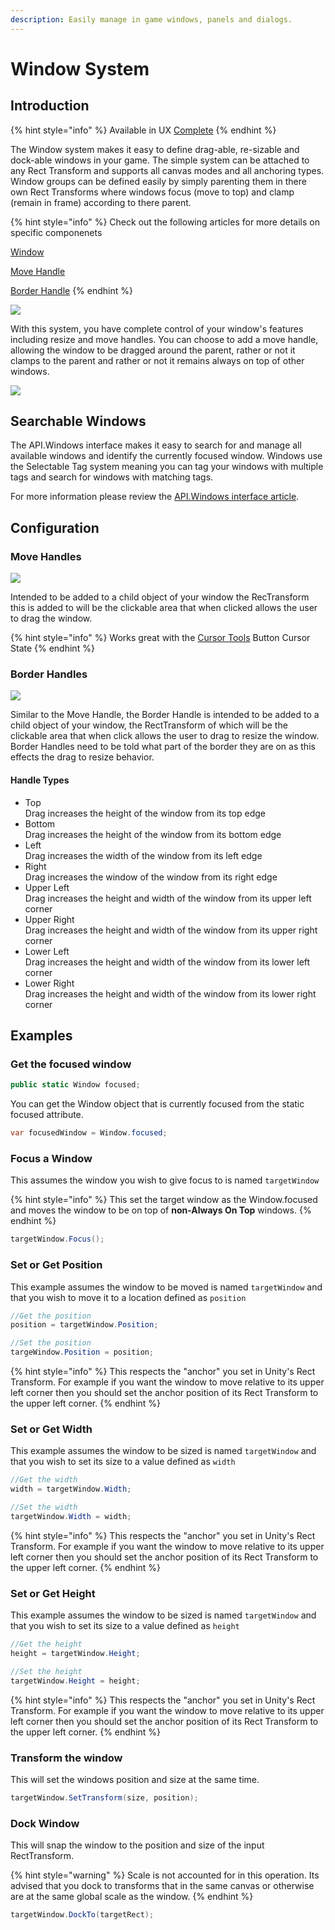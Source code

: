 ```yaml
---
description: Easily manage in game windows, panels and dialogs.
---
```


# Window System

## Introduction

{% hint style="info" %}
Available in UX [Complete](https://assetstore.unity.com/packages/tools/utilities/ux-v2-complete-201905)
{% endhint %}

The Window system makes it easy to define drag-able, re-sizable and dock-able windows in your game. The simple system can be attached to any Rect Transform and supports all canvas modes and all anchoring types. Window groups can be defined easily by simply parenting them in there own Rect Transforms where windows focus (move to top) and clamp (remain in frame) according to there parent.

{% hint style="info" %}
Check out the following articles for more details on specific componenets

[Window](../../components/window.md)

[Move Handle](window-tools.md#move-handles)

[Border Handle](window-tools.md#border-handles)
{% endhint %}

![](<../../../../.gitbook/assets/image (152) (1) (1) (1).png>)

With this system, you have complete control of your window's features including resize and move handles. You can choose to add a move handle, allowing the window to be dragged around the parent, rather or not it clamps to the parent and rather or not it remains always on top of other windows.

![](<../../../../.gitbook/assets/image (80).png>)

## Searchable Windows

The API.Windows interface makes it easy to search for and manage all available windows and identify the currently focused window. Windows use the Selectable Tag system meaning you can tag your windows with multiple tags and search for windows with matching tags.

For more information please review the [API.Windows interface article](../../api/windows.md).

## Configuration

### Move Handles

![](<../../../../.gitbook/assets/image (85).png>)

Intended to be added to a child object of your window the RecTransform this is added to will be the clickable area that when clicked allows the user to drag the window.

{% hint style="info" %}
Works great with the [Cursor Tools](cursor-tools.md) Button Cursor State
{% endhint %}

### Border Handles

![](<../../../../.gitbook/assets/image (86).png>)

Similar to the Move Handle, the Border Handle is intended to be added to a child object of your window, the RectTransform of which will be the clickable area that when click allows the user to drag to resize the window. Border Handles need to be told what part of the border they are on as this effects the drag to resize behavior.

#### Handle Types

* Top\
  Drag increases the height of the window from its top edge
* Bottom\
  Drag increases the height of the window from its bottom edge
* Left\
  Drag increases the width of the window from its left edge
* Right\
  Drag increases the window of the window from its right edge
* Upper Left\
  Drag increases the height and width of the window from its upper left corner
* Upper Right\
  Drag increases the height and width of the window from its upper right corner
* Lower Left\
  Drag increases the height and width of the window from its lower left corner
* Lower Right\
  Drag increases the height and width of the window from its lower right corner

## Examples

### Get the focused window

```csharp
public static Window focused;
```

You can get the Window object that is currently focused from the static focused attribute.

```csharp
var focusedWindow = Window.focused;
```

### Focus a Window

This assumes the window you wish to give focus to is named `targetWindow`

{% hint style="info" %}
This set the target window as the Window.focused and moves the window to be on top of **non-Always On Top** windows.
{% endhint %}

```csharp
targetWindow.Focus();
```

### Set or Get Position

This example assumes the window to be moved is named `targetWindow` and that you wish to move it to a location defined as `position`

```csharp
//Get the position
position = targetWindow.Position;

//Set the position
targeWindow.Position = position;
```

{% hint style="info" %}
This respects the "anchor" you set in Unity's Rect Transform. For example if you want the window to move relative to its upper left corner then you should set the anchor position of its Rect Transform to the upper left corner.
{% endhint %}

### Set or Get Width

This example assumes the window to be sized is named `targetWindow` and that you wish to set its size to a value defined as `width`

```csharp
//Get the width
width = targetWindow.Width;

//Set the width
targetWindow.Width = width;
```

{% hint style="info" %}
This respects the "anchor" you set in Unity's Rect Transform. For example if you want the window to move relative to its upper left corner then you should set the anchor position of its Rect Transform to the upper left corner.
{% endhint %}

### Set or Get Height

This example assumes the window to be sized is named `targetWindow` and that you wish to set its size to a value defined as `height`

```csharp
//Get the height
height = targetWindow.Height;

//Set the height
targetWindow.Height = height;
```

{% hint style="info" %}
This respects the "anchor" you set in Unity's Rect Transform. For example if you want the window to move relative to its upper left corner then you should set the anchor position of its Rect Transform to the upper left corner.
{% endhint %}

### Transform the window

This will set the windows position and size at the same time.

```csharp
targetWindow.SetTransform(size, position);
```

### Dock Window

This will snap the window to the position and size of the input RectTransform.

{% hint style="warning" %}
Scale is not accounted for in this operation. Its advised that you dock to transforms that in the same canvas or otherwise are at the same global scale as the window.
{% endhint %}

```csharp
targetWindow.DockTo(targetRect);
```
